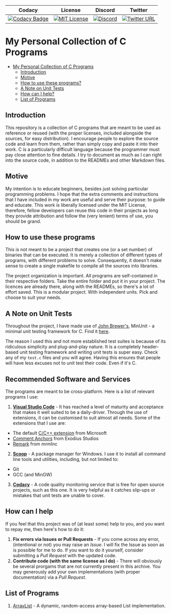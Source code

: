 |                                                                                                                                Codacy                                                                                                                                |                                                     License                                                     |                                             Discord                                             |                                                            Twitter                                                           |
| :------------------------------------------------------------------------------------------------------------------------------------------------------------------------------------------------------------------------------------------------------------------: | :-------------------------------------------------------------------------------------------------------------: | :---------------------------------------------------------------------------------------------: | :--------------------------------------------------------------------------------------------------------------------------: |
| [![Codacy Badge](https://api.codacy.com/project/badge/Grade/903858d5d0f649729b2364e0e96dabc6)](https://app.codacy.com/app/hungrybluedev/C-Programs?utm_source=github.com&utm_medium=referral&utm_content=hungrybluedev/C-Programs&utm_campaign=Badge_Grade_Settings) | [![MIT License](https://img.shields.io/badge/license-MIT-brightgreen.svg)](https://opensource.org/licenses/MIT) | [![Discord](https://img.shields.io/discord/581555501855277056.svg)](https://discord.gg/Z85ubBQ) | [![Twitter URL](https://img.shields.io/twitter/url/https/hungrybluedev.svg?style=social)](https://twitter.com/HungryBlueDev) |

# My Personal Collection of C Programs

-   [My Personal Collection of C Programs](#my-personal-collection-of-c-programs)
    -   [Introduction](#introduction)
    -   [Motive](#motive)
    -   [How to use these programs?](#how-to-use-these-programs)
    -   [A Note on Unit Tests](#a-note-on-unit-tests)
    -   [How can I help?](#how-can-i-help)
    -   [List of Programs](#list-of-programs)

## Introduction

This repository is a collection of C programs that are meant to be
used as reference or reused (with the proper licenses, included
alongside the sources, for easy distribution). I encourage people to
explore the source code and learn from them, rather than simply copy
and paste it into their work. C is a particularly difficult language
because the programmer must pay close attention to fine details. I
try to document as much as I can right into the source code, in
addition to the READMEs and other Markdown files.

## Motive

My intention is to educate beginners, besides just solving particular
programming problems. I hope that the extra comments and instructions
that I have included in my work are useful and serve their purpose:
to guide and educate. This work is liberally licensed under the
MIT License, therefore, fellow developers can reuse this code in their
projects as long they provide attribution and follow the (very lenient)
terms of use, you should be grand.

## How to use these programs

This is not meant to be a project that creates one (or a set number) of
binaries that can be executed. It is merely a collection of different types
of programs, with different problems to solve. Consequently, it doesn't make
sense to create a single makefile to compile all the sources into libraries.

The project organization is important. All programs are self-contained in
their respective folders. Take the entire folder and put it in your project.
The licences are already there, along with the READMEs, so there's a lot of
effort saved. This is a modular project. With independent units. Pick and
choose to suit your needs.

## A Note on Unit Tests

Throughout the project, I have made use of [John Brewer's](http://www.jera.com/),
MinUnit - a minimal unit testing framework for C. Find it [here](http://www.jera.com/techinfo/jtns/jtn002.html).

The reason I used this and not more established test suites is because of
its ridiculous simplicity and plug-and-play nature. It is a completely header-based
unit testing framework and writing unit tests is super easy. Check any of my
`test.c` files and you will agree. Having this ensures that people will have less
excuses not to unit test their code. Even if it's C.

## Recommended Software and Services

The programs are meant to be cross-platform. Here is a list of relevant programs I use:

1.  [**Visual Studio Code**](https://code.visualstudio.com/) - It has reached a level of
    maturity and acceptance that makes it well suited to be a daily-driver. Through the
    use of extensions, it can be customised to suit almost all needs. Some of the
    extensions that I use are:

-   The default [C/C++ extension](https://marketplace.visualstudio.com/items?itemName=ms-vscode.cpptools) from Microsoft
-   [Comment Anchors](https://marketplace.visualstudio.com/items?itemName=ExodiusStudios.comment-anchors) from Exodius Studios
-   [Remark](https://marketplace.visualstudio.com/items?itemName=mrmlnc.vscode-remark) from mrmlnc

2.  [**Scoop**](https://scoop.sh/) - A package manager for Windows. I use it to install
    all command line tools and utilities, including, but not limited to:

-   Git
-   GCC (and MinGW)

3. [**Codacy**](https://www.codacy.com/) - A code quality monitoring service that is
   free for open source projects, such as this one. It is very helpful as it catches
   slip-ups or mistakes that unit tests are unable to cover.

## How can I help

If you feel that this project was of (at least some) help to you, and
you want to repay me, then here's how to do it:

1.  **Fix errors via Issues or Pull Requests** - If you come across any error,
    (intentional or not) you may raise an _Issue_. I will fix the Issue as
    soon as is possible for me to do. If you want to do it yourself, consider
    submitting a _Pull Request_ with the updated code. 
2.  **Contribute code (with the same license as I do)** - There will obviously
    be several prorgams that are not currently present in this archive. You
    may generously add your own implementations (with proper documentation)
    via a _Pull Request_.

## List of Programs

1.  [ArrayList](https://github.com/hungrybluedev/C-Programs/tree/master/Data%20Structures/ArrayList) - A dynamic, random-access array-based List implementation.
